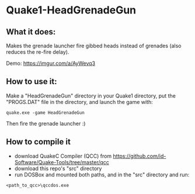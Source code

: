 # Quake1-HeadGrenadeGun

## What it does:
Makes the grenade launcher fire gibbed heads instead of grenades (also reduces the re-fire delay).

Demo: https://imgur.com/a/AyWevq3


## How to use it:
Make a "HeadGrenadeGun" directory in your Quake1 directory, put the "PROGS.DAT" file in the directory, and launch the game with:
```
quake.exe -game HeadGrenadeGun
```

Then fire the grenade launcher :)

## How to compile it
* download QuakeC Compiler (QCC) from https://github.com/id-Software/Quake-Tools/tree/master/qcc
* download this repo's "src" directory
* run DOSBox and mounted both paths, and in the "src" directory and run:
```
<path_to_qcc>\qccdos.exe
```
